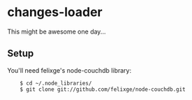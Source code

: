 changes-loader
===
This might be awesome one day...

Setup
---
You'll need felixge's node-couchdb library:

        $ cd ~/.node_libraries/
        $ git clone git://github.com/felixge/node-couchdb.git
  